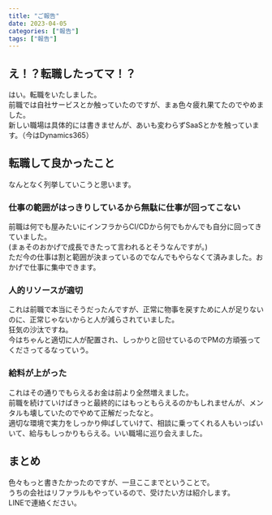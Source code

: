 ```yaml
---
title: "ご報告"
date: 2023-04-05
categories: ["報告"]
tags: ["報告"]
---
```


## え！？転職したってマ！？

はい。転職をいたしました。  
前職では自社サービスとか触っていたのですが、まぁ色々疲れ果てたのでやめました。  
新しい職場は具体的には書きませんが、あいも変わらずSaaSとかを触っています。（今はDynamics365）  

## 転職して良かったこと

なんとなく列挙していこうと思います。

### 仕事の範囲がはっきりしているから無駄に仕事が回ってこない

前職は何でも屋みたいにインフラからCI/CDから何でもかんでも自分に回ってきていました。  
(まぁそのおかげで成長できたって言われるとそうなんですが。)  
ただ今の仕事は割と範囲が決まっているのでなんでもやらなくて済みました。おかげで仕事に集中できます。  

### 人的リソースが適切

これは前職で本当にそうだったんですが、正常に物事を戻すために人が足りないのに、正常じゃないからと人が減らされていました。  
狂気の沙汰ですね。  
今はちゃんと適切に人が配置され、しっかりと回せているのでPMの方頑張ってくださってるなっていう。  

### 給料が上がった

これはその通りでもらえるお金は前より全然増えました。  
前職を続けていけばきっと最終的にはもっともらえるのかもしれませんが、メンタルも壊していたのでやめて正解だったなと。  
適切な環境で実力をしっかり伸ばしていけて、相談に乗ってくれる人もいっぱいいて、給与もしっかりもらえる。いい職場に巡り会えました。  

## まとめ

色々もっと書きたかったのですが、一旦ここまでということで。  
うちの会社はリファラルもやっているので、受けたい方は紹介します。  
LINEで連絡ください。
